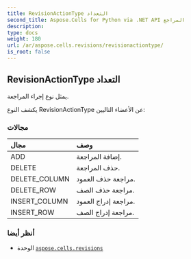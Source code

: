 ```yaml
---
title: RevisionActionType التعداد
second_title: Aspose.Cells for Python via .NET API المراجع
description:
type: docs
weight: 180
url: /ar/aspose.cells.revisions/revisionactiontype/
is_root: false
---
```

##  RevisionActionType التعداد
يمثل نوع إجراء المراجعة.



يكشف النوع RevisionActionType عن الأعضاء التاليين:

###  مجالات
| مجال| وصف|
| :- | :- |
| ADD | إضافة المراجعة.|
| DELETE | حذف المراجعة.|
| DELETE_COLUMN | مراجعة حذف العمود.|
| DELETE_ROW | مراجعة حذف الصف.|
| INSERT_COLUMN | مراجعة إدراج العمود.|
| INSERT_ROW | مراجعة إدراج الصف.|



###  أنظر أيضا
* الوحدة [`aspose.cells.revisions`](..)
